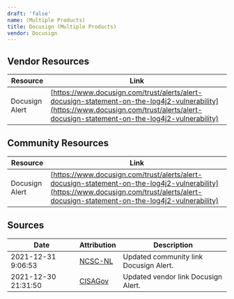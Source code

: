 ```yaml
---
draft: 'false'
name: (Multiple Products)
title: Docusign (Multiple Products)
vendor: Docusign
---
```


## Vendor Resources
| Resource | Link |
| --- | --- |
| Docusign Alert | [https://www.docusign.com/trust/alerts/alert-docusign-statement-on-the-log4j2-vulnerability](https://www.docusign.com/trust/alerts/alert-docusign-statement-on-the-log4j2-vulnerability) |

## Community Resources
| Resource | Link |
| --- | --- |
| Docusign Alert | [https://www.docusign.com/trust/alerts/alert-docusign-statement-on-the-log4j2-vulnerability](https://www.docusign.com/trust/alerts/alert-docusign-statement-on-the-log4j2-vulnerability) |


## Sources
| Date | Attribution | Description |
| --- | --- | --- |
| 2021-12-31 9:06:53 | [NCSC-NL](https://github.com/NCSC-NL/log4shell/blob/main/software/README.md) | Updated community link Docusign Alert.  |
| 2021-12-30 21:31:50 | [CISAGov](https://raw.githubusercontent.com/cisagov/log4j-affected-db/develop/README.md) | Updated vendor link Docusign Alert.  |

